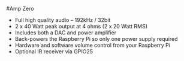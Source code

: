 <!--
---
name: Amp Zero
class: board
type: audio
formfactor: pHAT
manufacturer: JustBoom
description: The JustBoom Amp Zero is a high quality audio amplifier designed specifically for the Raspberry Pi.
url: https://www.justboom.co/product/justboom-amp-zero-phat/
buy: https://www.justboom.co/product/justboom-amp-zero-phat/
image: 'justboom-amp-zero.png'
pincount: 40
eeprom: no
power:
  '1':
  '2':
ground:
  '6':
  '9':
  '14':
  '20':
  '25':
  '30':
  '34':
  '39':
pin:
  '3':
    mode: i2c
  '5':
    mode: i2c
  '12':
    name: BCKL (Bit Clock)
    mode: i2s
  '15':
    name: Soft Mute
  '22':
    name: IR Receiver
  '23':
    name: Rotary Encoder
  '24':
    name: Rotary Encoder
  '35':
    name: LRCK (Left/Right Clock)
    mode: i2s
  '40':
    name: DOUT
    mode: i2s
-->
#Amp Zero

* Full high quality audio – 192kHz / 32bit
* 2 x 40 Watt peak output at 4 ohms (2 x 20 Watt RMS)
* Includes both a DAC and power amplifier
* Back-powers the Raspberry Pi so only one power supply required
* Hardware and software volume control from your Raspberry Pi
* Optional IR receiver via GPIO25
